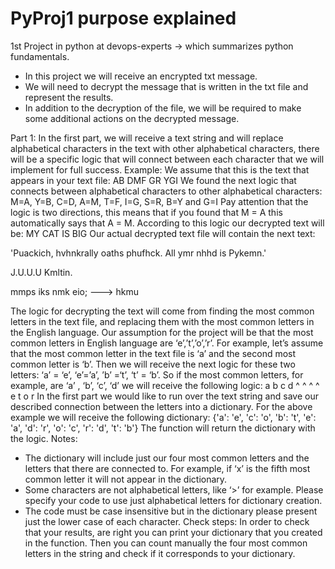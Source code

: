# PyProj1 purpose explained
1st Project in python at devops-experts -> which summarizes python fundamentals.
* In this project we will receive an encrypted txt message.
* We will need to decrypt the message that is written in the txt file and represent the results.
* In addition to the decryption of the file, we will be required to make some additional actions on the decrypted message.

Part 1:
In the first part, we will receive a text string and will replace alphabetical characters in the text with other alphabetical characters, 
there will be a specific logic that will connect between each character that we will implement for full success. 
Example:
We assume that this is the text that appears in your text file:
AB DMF GR YGI
We found the next logic that connects between alphabetical characters to other alphabetical characters:
M=A, Y=B, C=D, A=M, T=F, I=G, S=R, B=Y and G=I
Pay attention that the logic is two directions, this means that if you found that M = A this automatically says that A = M.
According to this logic our decrypted text will be:
MY CAT IS BIG
Our actual decrypted text file will contain the next text:

'Puackich, hvhnkrally oaths phufhck. All ymr nhhd is Pykemn.'

J.U.U.U Kmltin.

mmps iks nmk eio; ---> hkmu

The logic for decrypting the text will come from finding the most common letters in the text file, 
and replacing them with the most common letters in the English language.
Our assumption for the project will be that the most common letters in English language are ‘e’,’t’,’o’,’r’.
For example, let’s assume that the most common letter in the text file is ‘a’ and the second most common letter is ‘b’.
Then we will receive the next logic for these two letters:
‘a’ = ‘e’, ‘e’=’a’, ’b’ =‘t’, ‘t’ = ‘b’.
So if the most common letters, for example, are ‘a’ , ‘b’, ‘c’, ‘d’ 
we will receive the following logic:
a b c d
^ ^ ^ ^
e t o r
In the first part we would like to run over the text string and save our described connection between the letters into a dictionary.
For the above example we will receive the following dictionary:
{'a': 'e', 'c': 'o', 'b': 't', 'e': 'a', 'd': 'r', 'o': 'c', 'r': 'd', 't': 'b'}
The function will return the dictionary with the logic. 
Notes:
* The dictionary will include just our four most common letters and the letters that there are connected to.
  For example, if ‘x’ is the fifth most common letter it will not appear in the dictionary.
* Some characters are not alphabetical letters, like ‘>’ for example.
  Please specify your code to use just alphabetical letters for dictionary creation.
* The code must be case insensitive but in the dictionary please present just the lower case of each character.
Check steps:
In order to check that your results, are right you can print your dictionary that you created in the function.
Then you can count manually the four most common letters in the string and check if it corresponds to your dictionary.
